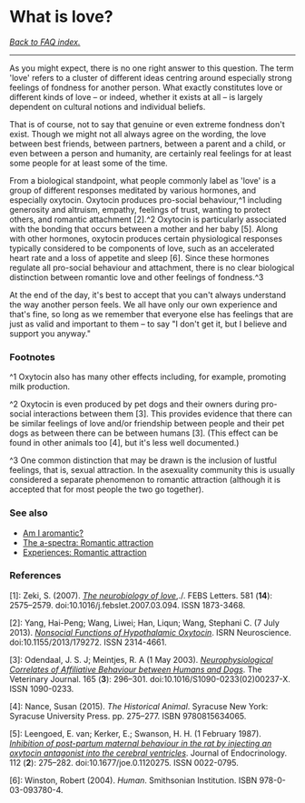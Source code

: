 # What is love?

[*Back to FAQ index.*](https://github.com/MissTeapot/LGBT-Wikis/blob/main/github_wiki/asexuality/faq.md)

---
As you might expect, there is no one right answer to this question. The term 'love' refers to a cluster of different ideas centring around especially strong feelings of fondness for another person. What exactly constitutes love or different kinds of love – or indeed, whether it exists at all – is largely dependent on cultural notions and individual beliefs.

That is of course, not to say that genuine or even extreme fondness don't exist. Though we might not all always agree on the wording, the love between best friends, between partners, between a parent and a child, or even between a person and humanity, are certainly real feelings for at least some people for at least some of the time.

From a biological standpoint, what people commonly label as 'love' is a group of different responses meditated by various hormones, and especially oxytocin. Oxytocin produces pro-social behaviour,^1 including generosity and altruism, empathy, feelings of trust, wanting to protect others, and romantic attachment [2].^2 Oxytocin is particularly associated with the bonding that occurs between a mother and her baby [5]. Along with other hormones, oxytocin produces certain physiological responses typically considered to be components of love, such as an accelerated heart rate and a loss of appetite and sleep [6]. Since these hormones regulate all pro-social behaviour and attachment, there is no clear biological distinction between romantic love and other feelings of fondness.^3

At the end of the day, it's best to accept that you can't always understand the way another person feels. We all have only our own experience and that's fine, so long as we remember that everyone else has feelings that are just as valid and important to them – to say "I don't get it, but I believe and support you anyway."

### Footnotes

^1 Oxytocin also has many other effects including, for example, promoting milk production.

^2 Oxytocin is even produced by pet dogs and their owners during pro-social interactions between them [3]. This provides evidence that there can be similar feelings of love and/or friendship between people and their pet dogs as between there can be between humans [3]. (This effect can be found in other animals too [4], but it's less well documented.)

^3 One common distinction that may be drawn is the inclusion of lustful feelings, that is, sexual attraction. In the asexuality community this is usually considered a separate phenomenon to romantic attraction (although it is accepted that for most people the two go together).

### See also

* [Am I aromantic?](https://github.com/MissTeapot/LGBT-Wikis/blob/main/github_wiki/asexuality/faq/am_i_aro.md)
* [The a-spectra: Romantic attraction](https://github.com/MissTeapot/LGBT-Wikis/blob/main/github_wiki/asexuality/the_spectra.md#wiki_romantic_attraction)
* [Experiences: Romantic attraction](https://github.com/MissTeapot/LGBT-Wikis/blob/main/github_wiki/asexuality/experiences.md#wiki_romantic_attraction)

### References

[1]: Zeki, S. (2007). [*The neurobiology of love*](https://febs.onlinelibrary.wiley.com/doi/full/10.1016/j.febslet.2007.03.094),./. FEBS Letters. 581 (**14**): 2575–2579. doi:10.1016/j.febslet.2007.03.094. ISSN 1873-3468.

[2]: Yang, Hai-Peng; Wang, Liwei; Han, Liqun; Wang, Stephani C. (7 July 2013). [*Nonsocial Functions of Hypothalamic Oxytocin*](https://www.ncbi.nlm.nih.gov/pmc/articles/PMC4045544/). ISRN Neuroscience. doi:10.1155/2013/179272. ISSN 2314-4661.

[3]: Odendaal, J. S. J; Meintjes, R. A (1 May 2003). [*Neurophysiological Correlates of Affiliative Behaviour between Humans and Dogs*](https://www.sciencedirect.com/science/article/pii/S109002330200237X?via%3Dihub). The Veterinary Journal. 165 (**3**): 296–301. doi:10.1016/S1090-0233(02)00237-X. ISSN 1090-0233.

[4]: Nance, Susan (2015). *The Historical Animal*. Syracuse New York: Syracuse University Press. pp. 275–277. ISBN 9780815634065.

[5]: Leengoed, E. van; Kerker, E.; Swanson, H. H. (1 February 1987). [*Inhibition of post-partum maternal behaviour in the rat by injecting an oxytocin antagonist into the cerebral ventricles*](https://joe.bioscientifica.com/view/journals/joe/112/2/joe_112_2_014.xml). Journal of Endocrinology. 112 (**2**): 275–282. doi:10.1677/joe.0.1120275. ISSN 0022-0795.

[6]: Winston, Robert (2004). *Human*. Smithsonian Institution. ISBN 978-0-03-093780-4.
